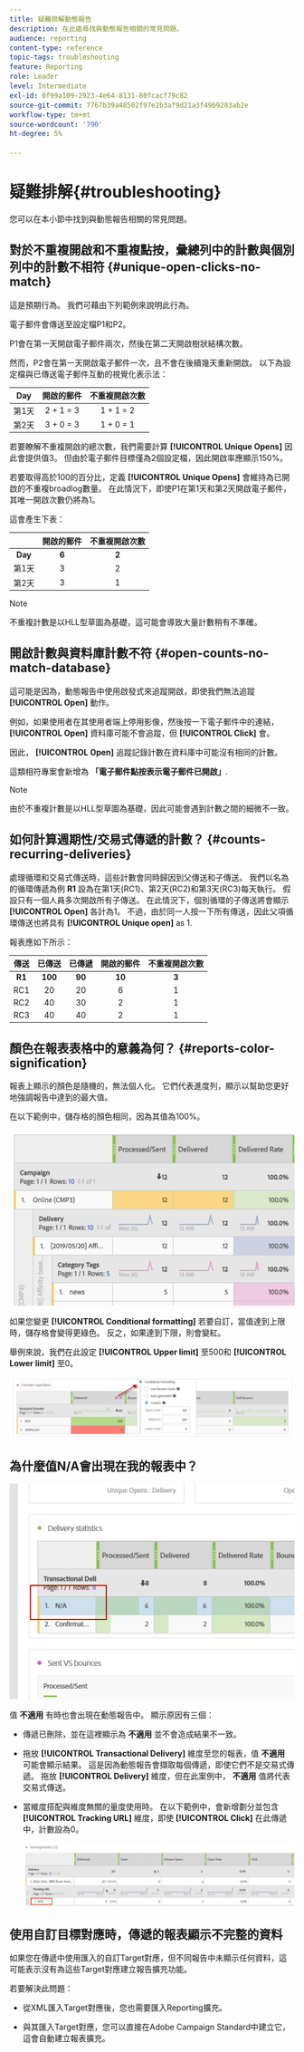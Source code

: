 ```yaml
---
title: 疑難排解動態報告
description: 在此處尋找與動態報告相關的常見問題。
audience: reporting
content-type: reference
topic-tags: troubleshooting
feature: Reporting
role: Leader
level: Intermediate
exl-id: 0f99a109-2923-4e64-8131-80fcacf79c82
source-git-commit: 7767b39a48502f97e2b3af9d21a3f49b9283ab2e
workflow-type: tm+mt
source-wordcount: '790'
ht-degree: 5%

---
```


# 疑難排解{#troubleshooting}

您可以在本小節中找到與動態報告相關的常見問題。

## 對於不重複開啟和不重複點按，彙總列中的計數與個別列中的計數不相符 {#unique-open-clicks-no-match}

這是預期行為。
我們可藉由下列範例來說明此行為。

電子郵件會傳送至設定檔P1和P2。

P1會在第一天開啟電子郵件兩次，然後在第二天開啟樹狀結構次數。

然而，P2會在第一天開啟電子郵件一次，且不會在後續幾天重新開啟。
以下為設定檔與已傳送電子郵件互動的視覺化表示法：

<table> 
 <thead> 
  <tr> 
   <th align="center"> <strong>Day</strong> <br /> </th> 
   <th align="center"> <strong>開啟的郵件</strong> <br /> </th> 
   <th align="center"> <strong>不重複開啟次數</strong> <br /> </th> 
  </tr> 
 </thead> 
 <tbody> 
  <tr> 
   <td align="center"> 第1天<br /> </td> 
   <td align="center"> 2 + 1 = 3<br /> </td> 
   <td align="center"> 1 + 1 = 2<br /> </td> 
  </tr> 
  <tr> 
   <td align="center"> 第2天<br /> </td> 
   <td align="center"> 3 + 0 = 3<br /> </td> 
   <td align="center"> 1 + 0 = 1<br /> </td> 
  </tr>
 </tbody> 
</table>

若要瞭解不重複開啟的總次數，我們需要計算 **[!UICONTROL Unique Opens]** 因此會提供值3。 但由於電子郵件目標僅為2個設定檔，因此開啟率應顯示150%。

若要取得高於100的百分比，定義 **[!UICONTROL Unique Opens]** 會維持為已開啟的不重複broadlog數量。 在此情況下，即使P1在第1天和第2天開啟電子郵件，其唯一開啟次數仍將為1。

這會產生下表：

<table> 
 <thead> 
  <tr> 
   <th align="center"> <strong></strong> <br /> </th> 
   <th align="center"> <strong>開啟的郵件</strong> <br /> </th> 
   <th align="center"> <strong>不重複開啟次數</strong> <br /> </th> 
  </tr> 
 </thead> 
 <tbody> 
  <tr> 
   <td align="center"> <strong> Day </strong><br /> </td> 
   <td align="center"> <strong> 6 </strong><br /> </td> 
   <td align="center"> <strong> 2</strong><br /> </td>
  </tr> 
  <tr> 
   <td align="center"> 第1天<br /> </td> 
   <td align="center"> 3<br /> </td> 
   <td align="center"> 2<br /> </td>
  </tr> 
  <tr> 
   <td align="center"> 第2天<br /> </td> 
   <td align="center"> 3<br /> </td> 
   <td align="center"> 1<br /> </td> 
  </tr> 
 </tbody> 
</table>

>[!NOTE]
>
>不重複計數是以HLL型草圖為基礎，這可能會導致大量計數稍有不準確。

## 開啟計數與資料庫計數不符 {#open-counts-no-match-database}

這可能是因為，動態報告中使用啟發式來追蹤開啟，即使我們無法追蹤 **[!UICONTROL Open]** 動作。

例如，如果使用者在其使用者端上停用影像，然後按一下電子郵件中的連結， **[!UICONTROL Open]** 資料庫可能不會追蹤，但 **[!UICONTROL Click]** 會。

因此， **[!UICONTROL Open]** 追蹤記錄計數在資料庫中可能沒有相同的計數。

這類相符專案會新增為 **「電子郵件點按表示電子郵件已開啟」**.

>[!NOTE]
>
>由於不重複計數是以HLL型草圖為基礎，因此可能會遇到計數之間的細微不一致。

## 如何計算週期性/交易式傳遞的計數？ {#counts-recurring-deliveries}

處理循環和交易式傳送時，這些計數會同時歸因到父傳送和子傳送。
我們以名為的循環傳遞為例 **R1** 設為在第1天(RC1)、第2天(RC2)和第3天(RC3)每天執行。
假設只有一個人員多次開啟所有子傳送。 在此情況下，個別循環的子傳送將會顯示 **[!UICONTROL Open]** 各計為1。
不過，由於同一人按一下所有傳送，因此父項循環傳送也將具有 **[!UICONTROL Unique open]** as 1.

報表應如下所示：

<table> 
 <thead> 
  <tr> 
   <th align="center"> <strong>傳送</strong> <br /> </th> 
   <th align="center"> <strong>已傳送</strong> <br /> </th> 
   <th align="center"> <strong>已傳遞</strong> <br /> </th>
   <th align="center"> <strong>開啟的郵件</strong> <br /> </th> 
   <th align="center"> <strong>不重複開啟次數</strong> <br /> </th>
  </tr> 
 </thead> 
 <tbody> 
  <tr> 
   <td align="center"> <strong>R1</strong><br/> </td> 
   <td align="center"> <strong>100</strong><br/> </td> 
   <td align="center"> <strong>90</strong><br/> </td> 
   <td align="center"> <strong>10</strong><br/> </td> 
   <td align="center"> <strong>3</strong><br/> </td> 
  </tr> 
  <tr> 
   <td align="center"> RC1<br/> </td> 
   <td align="center"> 20<br /> </td> 
   <td align="center"> 20<br /> </td> 
   <td align="center"> 6<br /> </td> 
   <td align="center"> 1<br /> </td> 
  </tr>
    <tr> 
   <td align="center"> RC2<br /> </td> 
   <td align="center"> 40<br /> </td> 
   <td align="center"> 30<br /> </td> 
   <td align="center"> 2<br /> </td> 
   <td align="center"> 1<br /> </td> 
  </tr> 
    <tr> 
   <td align="center"> RC3<br /> </td> 
   <td align="center"> 40<br /> </td> 
   <td align="center"> 40<br /> </td> 
   <td align="center"> 2<br /> </td> 
   <td align="center"> 1<br /> </td> 
  </tr> 
 </tbody> 
</table>

## 顏色在報表表格中的意義為何？ {#reports-color-signification}

報表上顯示的顏色是隨機的，無法個人化。 它們代表進度列，顯示以幫助您更好地強調報告中達到的最大值。

在以下範例中，儲存格的顏色相同，因為其值為100%。

![](assets/troubleshooting_1.png)

如果您變更 **[!UICONTROL Conditional formatting]** 若要自訂，當值達到上限時，儲存格會變得更綠色。 反之，如果達到下限，則會變紅。

舉例來說，我們在此設定 **[!UICONTROL Upper limit]** 至500和 **[!UICONTROL Lower limit]** 至0。

![](assets/troubleshooting_2.png)

## 為什麼值N/A會出現在我的報表中？

![](assets/troubleshooting_3.png)

值 **不適用** 有時也會出現在動態報告中。 顯示原因有三個：

* 傳遞已刪除，並在這裡顯示為 **不適用** 並不會造成結果不一致。
* 拖放 **[!UICONTROL Transactional Delivery]** 維度至您的報表，值 **不適用** 可能會顯示結果。 這是因為動態報告會擷取每個傳遞，即使它們不是交易式傳遞。 拖放 **[!UICONTROL Delivery]** 維度，但在此案例中， **不適用** 值將代表交易式傳送。
* 當維度搭配與維度無關的量度使用時。 在以下範例中，會新增劃分並包含 **[!UICONTROL Tracking URL]** 維度，即使 **[!UICONTROL Click]** 在此傳遞中，計數設為0。

   ![](assets/troubleshooting_4.png)

## 使用自訂目標對應時，傳遞的報表顯示不完整的資料

如果您在傳遞中使用匯入的自訂Target對應，但不同報告中未顯示任何資料，這可能表示沒有為這些Target對應建立報告擴充功能。

若要解決此問題：

* 從XML匯入Target對應後，您也需要匯入Reporting擴充。

* 與其匯入Target對應，您可以直接在Adobe Campaign Standard中建立它，這會自動建立報表擴充。
